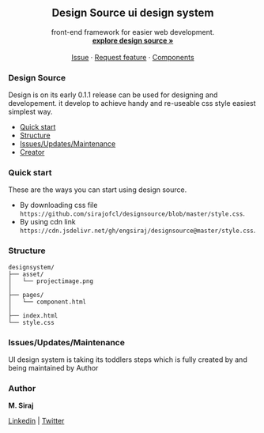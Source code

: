 <h2 align="center">Design Source ui design system</h2>

<p align="center">
   front-end framework for easier web development.
  <br>
  <a href="https://designsource.netlify.app/"><strong>explore design source »</strong></a>
  <br>
  <br>
  <a href="https://github.com/engsiraj/designsource/issues/new">Issue</a>
  ·
  <a href="https://github.com/engsiraj/designsource/issues/new">Request feature</a>
  ·
  <a href="https://designsource.netlify.app/pages/component.html">Components</a>
</p>

### Design Source

Design is on its early 0.1.1 release can be used for designing and developement. it develop to achieve handy and re-useable css style easiest simplest way.

- [Quick start](#quick-start)
- [Structure](#structure)
- [Issues/Updates/Maintenance](#issues/updates/maintenance)
- [Creator](#creator)

### Quick start

These are the ways you can start using design source.

- By downloading css file `https://github.com/sirajofcl/designsource/blob/master/style.css`.
- By using cdn link `https://cdn.jsdelivr.net/gh/engsiraj/designsource@master/style.css`.

### Structure

```
designsystem/
├── asset/
│   └── projectimage.png
│
├── pages/
│   └── component.html
│
├── index.html
└── style.css
```

### Issues/Updates/Maintenance

UI design system is taking its toddlers steps which is fully created by and being maintained by Author

### Author

**M. Siraj**

[Linkedin] | [Twitter]

[twitter]: https://twitter.com/engsiraj_
[linkedin]: https://linkedin.com/in/engsiraj
